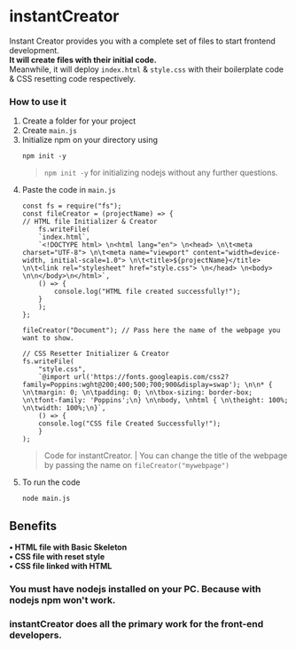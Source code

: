# instantCreator
Instant Creator provides you with a complete set of files to start frontend development.
<br>
**It will create files with their initial code.**
<br>
Meanwhile, it will deploy `index.html` & `style.css` with their boilerplate code & CSS resetting code respectively.

### How to use it

1. Create a folder for your project
2. Create `main.js`
3. Initialize npm on your directory using
   ```
   npm init -y
   ```
   > `npm init -y` for initializing nodejs without any further questions.
4. Paste the code in `main.js`
    ```
    const fs = require("fs");
    const fileCreator = (projectName) => {
    // HTML file Initializer & Creator
        fs.writeFile(
        `index.html`,
        `<!DOCTYPE html> \n<html lang="en"> \n<head> \n\t<meta charset="UTF-8"> \n\t<meta name="viewport" content="width=device-width, initial-scale=1.0"> \n\t<title>${projectName}</title> \n\t<link rel="stylesheet" href="style.css"> \n</head> \n<body> \n\n</body>\n</html>`,
        () => {
            console.log("HTML file created successfully!");
        }
        );
    };
    
    fileCreator("Document"); // Pass here the name of the webpage you want to show.
    
    // CSS Resetter Initializer & Creator
    fs.writeFile(
        "style.css",
        `@import url('https://fonts.googleapis.com/css2?family=Poppins:wght@200;400;500;700;900&display=swap'); \n\n* { \n\tmargin: 0; \n\tpadding: 0; \n\tbox-sizing: border-box; \n\tfont-family: 'Poppins';\n} \n\nbody, \nhtml { \n\theight: 100%; \n\twidth: 100%;\n}`,
        () => {
        console.log("CSS file Created Successfully!");
        }
    );

    ```
    > Code for instantCreator. | You can change the title of the webpage by passing the name on `fileCreator("mywebpage")`
5. To run the code
    ```
    node main.js
    ```
## Benefits
**• HTML file with Basic Skeleton** <br>
**• CSS file with reset style** <br>
**• CSS file linked with HTML**

### You must have nodejs installed on your PC. Because with nodejs npm won't work.

### instantCreator does all the primary work for the front-end developers.
